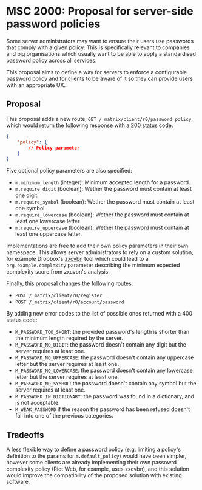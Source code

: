 # MSC 2000: Proposal for server-side password policies

Some server administrators may want to ensure their users use passwords that
comply with a given policy. This is specifically relevant to companies and big
organisations which usually want to be able to apply a standardised password
policy across all services.

This proposal aims to define a way for servers to enforce a configurable
password policy and for clients to be aware of it so they can provide users with
an appropriate UX.

## Proposal

This proposal adds a new route, `GET /_matrix/client/r0/password_policy`,
which would return the following response with a 200 status code:

```json
{
    "policy": {
        // Policy parameter
    }
}
```

Five optional policy parameters are also specified:

* `m.minimum_length` (integer): Minimum accepted length for a password.
* `m.require_digit` (boolean): Wether the password must contain at least one
  digit.
* `m.require_symbol` (boolean): Wether the password must contain at least one
  symbol.
* `m.require_lowercase` (boolean): Wether the password must contain at least one
  lowercase letter.
* `m.require_uppercase` (boolean): Wether the password must contain at least one
  uppercase letter.

Implementations are free to add their own policy parameters in their own
namespace. This  allows server administrators to rely on a custom solution, for
example Dropbox's [zxcvbn](https://github.com/dropbox/zxcvbn) tool which could
lead to a `org.example.complexity` parameter describing the minimum expected
complexity score from zxcvbn's analysis.

Finally, this proposal changes the following routes:

* `POST /_matrix/client/r0/register`
* `POST /_matrix/client/r0/account/password`

By adding new error codes to the list of possible ones returned with a 400
status code:

* `M_PASSWORD_TOO_SHORT`: the provided password's length is shorter than the
  minimum length required by the server.
* `M_PASSWORD_NO_DIGIT`: the password doesn't contain any digit but the server
  requires at least one.
* `M_PASSWORD_NO_UPPERCASE`: the password doesn't contain any uppercase letter
  but the server requires at least one.
* `M_PASSWORD_NO_LOWERCASE`: the password doesn't contain any lowercase letter
  but the server requires at least one.
* `M_PASSWORD_NO_SYMBOL`: the password doesn't contain any symbol but the
  server requires at least one.
* `M_PASSWORD_IN_DICTIONARY`: the password was found in a dictionary, and is
  not acceptable.
* `M_WEAK_PASSWORD` if the reason the password has been refused doesn't fall
  into one of the previous categories.

## Tradeoffs

A less flexible way to define a password policy (e.g. limiting a policy's
definition to the params for `m.default_policy`) would have been simpler,
however some clients are already implementing their own passowrd complexity
policy (Riot Web, for example, uses zxcvbn), and this solution would improve the
compatibility of the proposed solution with existing software.
